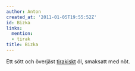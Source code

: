 ```yaml
---
author: Anton
created_at: '2011-01-05T19:55:52Z'
id: Bizka
links:
  mention:
  - tirak
title: Bizka
---
```


Ett sött och överjäst [tirakiskt] öl, smaksatt med nöt.

  [tirakiskt]: tirak
